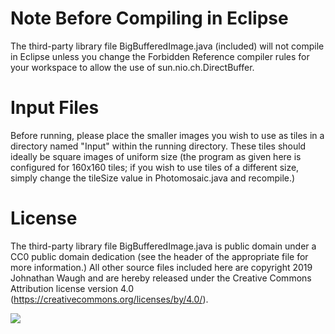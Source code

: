 # Note Before Compiling in Eclipse
The third-party library file BigBufferedImage.java (included) will not compile in Eclipse unless you change the Forbidden Reference compiler rules for your workspace to allow the use of sun.nio.ch.DirectBuffer.

# Input Files
Before running, please place the smaller images you wish to use as tiles in a directory named "Input" within the running directory. These tiles should ideally be square images of uniform size (the program as given here is configured for 160x160 tiles; if you wish to use tiles of a different size, simply change the tileSize value in Photomosaic.java and recompile.)

# License
The third-party library file BigBufferedImage.java is public domain under a CC0 public domain dedication (see the header of the appropriate file for more information.) All other source files included here are copyright 2019 Johnathan Waugh and are hereby released under the Creative Commons Attribution license version 4.0 (https://creativecommons.org/licenses/by/4.0/).

![](https://i.creativecommons.org/l/by/4.0/88x31.png)
